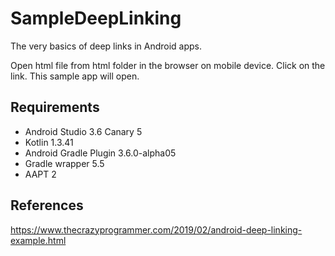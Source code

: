 # SampleDeepLinking
The very basics of deep links in Android apps.

Open html file from html folder in the browser on mobile device. Click on the link. This sample app will open. 

## Requirements
* Android Studio 3.6 Canary 5
* Kotlin 1.3.41
* Android Gradle Plugin 3.6.0-alpha05
* Gradle wrapper 5.5
* AAPT 2

## References
https://www.thecrazyprogrammer.com/2019/02/android-deep-linking-example.html